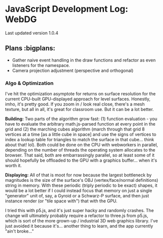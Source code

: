 # JavaScript Development Log: WebDG

Last updated version 1.0.4

## Plans :bigplans:

- Gather naive event handling in the draw functions and refactor as even listeners for the namespace.
- Camera projection adjustment (perspective and orthogonal)

### Algo & Optimization

I've hit the optimization asymptote for returns on surface resolution for the current CPU-built GPU-displayed approach for level surfaces. Honestly, imho, it's pretty good. If you zoom in / look real close, there's a mesh texture, but all in all, it's great for classroom use. But it can be a lot better. 

**Building:** Two parts of the algorithm grow fast: (1) function evaluation - you have to evaluate the arbitrary math.js-parsed function at every point in the grid and (2) the marching cubes algorithm (march through that grid 8 vertices at a time [as a little cube in space] and use the signs of vertices to index a lookup table for triangles to match the surface in that cube... think about that! lol). Both could be done on the CPU with webworkers in parallel, depending on the number of threads the operating system allocates to the browser. That said, both are embarrassingly parallel, so at least some of it should hopefully be offloaded to the GPU with a graphics buffer... when it's worth it.

**Displaying:** All of that is moot for now because the largest bottleneck by magnitudes is the size of the surface's OBJ (vertex/face/normal definitions) string in memory. With these periodic (triply periodic to be exact) shapes, it would be a lot better if I could instead focus that memory on just a single "generator" unit of, say, a Gyroid or a Schwarz-P surface, and then just instance render (or "tile space with") that with the GPU. 

I tried this with p5.js, and it's just super hacky and randomly crashes. The change will ultimately probably require a refactor to three.js from p5.js, which is sort of the more grown-up / industrial 3D web graphics library. I've just avoided it because it's... another thing to learn, and the app currently "ain't broke..."

